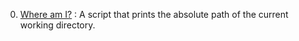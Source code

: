 0. [Where am I?](./0-current_working_directory) : A script that prints the absolute path of the current working directory.                                        
                                               
